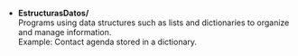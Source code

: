 - **EstructurasDatos/**  
  Programs using data structures such as lists and dictionaries to organize and manage information.  
  Example: Contact agenda stored in a dictionary.